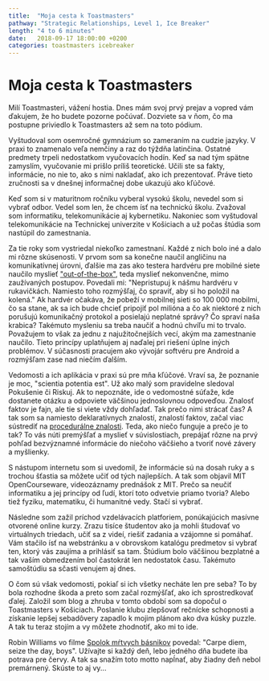 ```yaml
---
title:  "Moja cesta k Toastmasters"
pathway: "Strategic Relationships, Level 1, Ice Breaker"
length: "4 to 6 minutes"
date:   2018-09-17 18:00:00 +0200
categories: toastmasters icebreaker
---
```


# Moja cesta k Toastmasters
Milí Toastmasteri, vážení hostia. Dnes mám svoj prvý prejav a vopred vám ďakujem, že ho budete pozorne počúvať. Dozviete sa v ňom, čo ma postupne priviedlo k Toastmasters až sem na toto pódium.

Vyštudoval som osemročné gymnázium so zameraním na cudzie jazyky. V praxi to znamenalo veľa nemčiny a raz do týždňa latinčina. Ostatné predmety trpeli nedostatkom vyučovacích hodín. Keď sa nad tým spätne zamyslím, vyučovanie mi prišlo príliš teoretické. Učili ste sa fakty, informácie, no nie to, ako s nimi nakladať, ako ich prezentovať. Práve tieto zručnosti sa v dnešnej informačnej dobe ukazujú ako kľúčové.

Keď som si v maturitnom ročníku vyberal vysokú školu, nevedel som si vybrať odbor. Vedel som len, že chcem ísť na technickú školu. Zvažoval som informatiku, telekomunikácie aj kybernetiku. Nakoniec som vyštudoval telekomunikácie na Technickej univerzite v Košiciach a už počas štúdia som nastúpil do zamestnania.

Za tie roky som vystriedal niekoľko zamestnaní. Každé z nich bolo iné a dalo mi rôzne skúsenosti. V prvom som sa konečne naučil angličinu na komunikatívnej úrovni, ďalšie ma zas ako testera hardvéru pre mobilné siete naučilo myslieť ["out-of-the-box"][thinking-out-of-the-box], teda myslieť nekonvenčne, mimo zaužívaných postupov. Povedali mi: "Nepristupuj k nášmu hardvéru v rukavičkách. Namiesto toho rozmýšľaj, čo spraviť, aby si ho položil na kolená." Ak hardvér očakáva, že pobeží v mobilnej sieti so 100 000 mobilmi, čo sa stane, ak sa ich bude chcieť pripojiť pol milióna a čo ak niektoré z nich porušujú komunikačný protokol a posielajú neplatné správy? Čo spraví naša krabica? Takémuto mysleniu sa treba naučiť a hodnú chvíľu mi to trvalo. Považujem to však za jednu z najužitočnejších vecí, akým ma zamestnanie naučilo. Tieto princípy uplatňujem aj naďalej pri riešení úplne iných problémov. V súčasnosti pracujem ako vývojár softvéru pre Android a rozmýšľam zase nad niečím ďalším.

Vedomosti a ich aplikácia v praxi sú pre mňa kľúčové. Vraví sa, že poznanie je moc, "scientia potentia est". Už ako malý som pravidelne sledoval Pokušenie či Riskuj. Ak to nepoznáte, ide o vedomostné súťaže, kde dostanete otázku a odpoviete väčšinou jednoslovnou odpoveďou. Znalosť faktov je fajn, ale tie si viete vždy dohľadať. Tak prečo nimi strácať čas? A tak som sa namiesto deklaratívnych znalostí, znalostí faktov, začal viac sústrediť na [procedurálne znalosti][knowledge-representation]. Teda, ako niečo funguje a prečo je to tak? To vás núti premýšľať a myslieť v súvislostiach, prepájať rôzne na prvý pohľad bezvýznamné informácie do niečoho väčšieho a tvoriť nové závery a myšlienky.

S nástupom internetu som si uvedomil, že informácie sú na dosah ruky a s trochou šťastia sa môžete učiť od tých najlepších. A tak som objavil MIT OpenCourseware, videozáznamy prednášok z MIT. Prečo sa neučiť informatiku a jej princípy od ľudí, ktorí toto odvetvie priamo tvoria? Alebo tiež fyziku, matematiku, či humanitné vedy. Stačí si vybrať.

Následne som zažil príchod vzdelávacích platforiem, ponúkajúcich masívne otvorené online kurzy. Zrazu tisíce študentov ako ja mohli študovať vo virtuálnych triedach, učiť sa z videí, riešiť zadania a vzájomne si pomáhať. Vám stačilo ísť na webstránku a v obrovskom katalógu predmetov si vybrať ten, ktorý vás zaujíma a prihlásiť sa tam. Štúdium bolo väčšinou bezplatné a tak vaším obmedzením bol častokrát len nedostatok času. Takémuto samoštúdiu sa sčasti venujem aj dnes.

O čom sú však vedomosti, pokiaľ si ich všetky necháte len pre seba? To by bola rozhodne škoda a preto som začal rozmýšľať, ako ich sprostredkovať ďalej. Založil som blog a zhruba v tomto období som sa dopočul o Toastmasters v Košiciach. Poslanie klubu zlepšovať rečnícke schopnosti a získanie lepšej sebadôvery zapadlo k mojim plánom ako dva kúsky puzzle. A tak tu teraz stojím a vy môžete zhodnotiť, ako mi to ide.

Robin Williams vo filme [Spolok mŕtvych básnikov][dead-poets-society] povedal: "Carpe diem, seize the day, boys". Užívajte si každý deň, lebo jedného dňa budete iba potrava pre červy. A tak sa snažím toto motto napĺnať, aby žiadny deň nebol premárnený. Skúste to aj vy...

[//]: # (Used references)
[thinking-out-of-the-box]: https://en.wikipedia.org/wiki/Thinking_outside_the_box
[knowledge-representation]: https://cs.wikipedia.org/wiki/Reprezentace_znalost%C3%AD
[dead-poets-society]: https://www.csfd.cz/film/9558-spolecnost-mrtvych-basniku/prehled/

